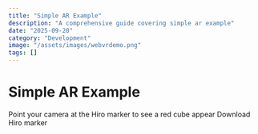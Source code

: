 ```yaml
---
title: "Simple AR Example"
description: "A comprehensive guide covering simple ar example"
date: "2025-09-20"
category: "Development"
image: "/assets/images/webvrdemo.png"
tags: []
---
```


# Simple AR Example

Point your camera at the Hiro marker to see a red cube appear Download Hiro marker
